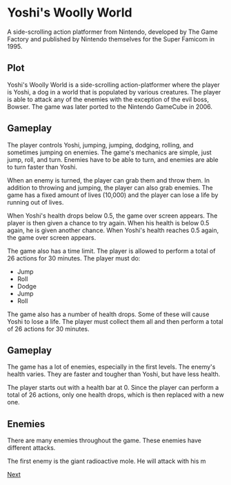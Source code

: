 # Yoshi's Woolly World

A side-scrolling action platformer from Nintendo, developed by The Game Factory and published by Nintendo themselves for the Super Famicom in 1995.

## Plot

Yoshi's Woolly World is a side-scrolling action-platformer where the player is Yoshi, a dog in a world that is populated by various creatures. The player is able to attack any of the enemies with the exception of the evil boss, Bowser. The game was later ported to the Nintendo GameCube in 2006.

## Gameplay

The player controls Yoshi, jumping, jumping, dodging, rolling, and sometimes jumping on enemies. The game's mechanics are simple, just jump, roll, and turn. Enemies have to be able to turn, and enemies are able to turn faster than Yoshi.

When an enemy is turned, the player can grab them and throw them. In addition to throwing and jumping, the player can also grab enemies. The game has a fixed amount of lives (10,000) and the player can lose a life by running out of lives.

When Yoshi's health drops below 0.5, the game over screen appears. The player is then given a chance to try again. When his health is below 0.5 again, he is given another chance. When Yoshi's health reaches 0.5 again, the game over screen appears.

The game also has a time limit. The player is allowed to perform a total of 26 actions for 30 minutes. The player must do:

*   Jump
*   Roll
*   Dodge
*   Jump
*   Roll

The game also has a number of health drops. Some of these will cause Yoshi to lose a life. The player must collect them all and then perform a total of 26 actions for 30 minutes.

## Gameplay

The game has a lot of enemies, especially in the first levels. The enemy's health varies. They are faster and tougher than Yoshi, but have less health.

The player starts out with a health bar at 0. Since the player can perform a total of 26 actions, only one health drops, which is then replaced with a new one.

## Enemies

There are many enemies throughout the game. These enemies have different attacks.

The first enemy is the giant radioactive mole. He will attack with his m

[Next](488.md)